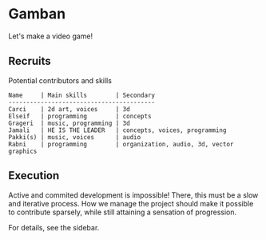 Gamban
======
Let's make a video game!

Recruits
--------
Potential contributors and skills

    Name     | Main skills        | Secondary
    -----------------------------------------
    Carci    | 2d art, voices     | 3d
    Elseif   | programming        | concepts
    Grageri  | music, programming | 3d
    Jamali   | HE IS THE LEADER   | concepts, voices, programming
    Pakki(s) | music, voices      | audio
    Rabni    | programming        | organization, audio, 3d, vector graphics

Execution
---------
Active and commited development is impossible!
There, this must be a slow and iterative process.
How we manage the project should make it possible to contribute sparsely,
while still attaining a sensation of progression.

For details, see the sidebar.
